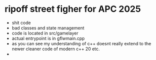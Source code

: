 # ripoff street figher for APC 2025

- shit code
- bad classes and state management
- code is located in src/gamelayer
- actual entrypoint is in gflwmain.cpp
- as you can see my understanding of c++ doesnt really extend to the newer cleaner code of modern c++ 20 etc.
- 
